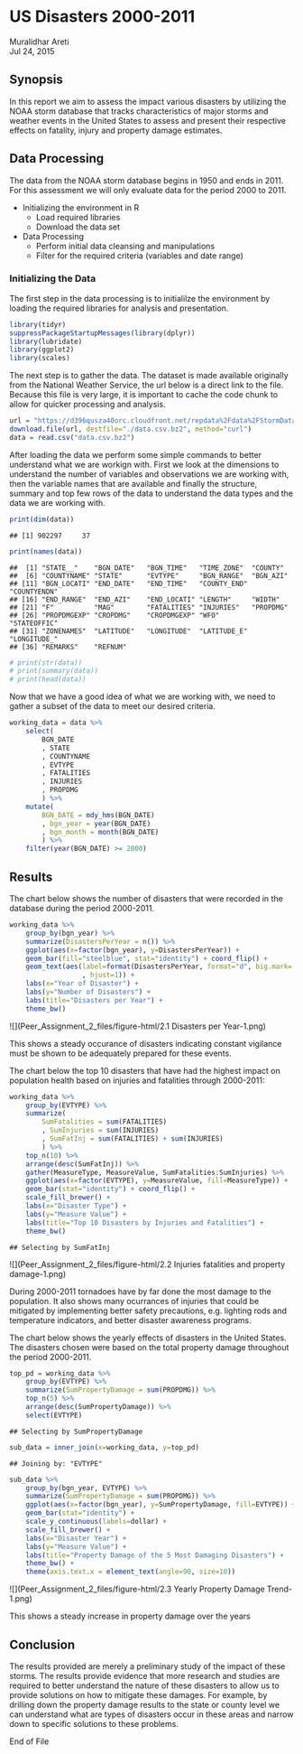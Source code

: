 # US Disasters 2000-2011
Muralidhar Areti  
Jul 24, 2015

## Synopsis
In this report we aim to assess the impact various disasters by utilizing the NOAA storm database that tracks characteristics of major storms and weather events in the United States to assess and present their respective effects on fatality, injury and property damage estimates. 


## Data Processing
The data from the NOAA storm database begins in 1950 and ends in 2011. For this assessment we will only evaluate data for the period 2000 to 2011. 

* Initializing the environment in R
    - Load required libraries
    - Download the data set
* Data Processing
    - Perform initial data cleansing and manipulations
    - Filter for the required criteria (variables and date range)

### Initializing the Data
The first step in the data processing is to initialilze the environment by loading the required libraries for analysis and presentation. 


```r
library(tidyr)
suppressPackageStartupMessages(library(dplyr))
library(lubridate)
library(ggplot2)
library(scales)
```

The next step is to gather the data. The dataset is made available originally from the National Weather Service, the url below is a direct link to the file. Because this file is very large, it is important to cache the code chunk to allow for quicker processing and analysis.  


```r
url = "https://d396qusza40orc.cloudfront.net/repdata%2Fdata%2FStormData.csv.bz2"
download.file(url, destfile="./data.csv.bz2", method="curl")
data = read.csv("data.csv.bz2")
```

After loading the data we perform some simple commands to better understand what we are workign with. First we look at the dimensions to understand the number of variables and observations we are working with, then the variable names that are available and finally the structure, summary and top few rows of the data to understand the data types and the data we are working with.  


```r
print(dim(data))
```

```
## [1] 902297     37
```

```r
print(names(data))
```

```
##  [1] "STATE__"    "BGN_DATE"   "BGN_TIME"   "TIME_ZONE"  "COUNTY"    
##  [6] "COUNTYNAME" "STATE"      "EVTYPE"     "BGN_RANGE"  "BGN_AZI"   
## [11] "BGN_LOCATI" "END_DATE"   "END_TIME"   "COUNTY_END" "COUNTYENDN"
## [16] "END_RANGE"  "END_AZI"    "END_LOCATI" "LENGTH"     "WIDTH"     
## [21] "F"          "MAG"        "FATALITIES" "INJURIES"   "PROPDMG"   
## [26] "PROPDMGEXP" "CROPDMG"    "CROPDMGEXP" "WFO"        "STATEOFFIC"
## [31] "ZONENAMES"  "LATITUDE"   "LONGITUDE"  "LATITUDE_E" "LONGITUDE_"
## [36] "REMARKS"    "REFNUM"
```

```r
# print(str(data))
# print(summary(data))
# print(head(data))
```

Now that we have a good idea of what we are working with, we need to gather a subset of the data to meet our desired criteria.  


```r
working_data = data %>%
    select(
        BGN_DATE
        , STATE
        , COUNTYNAME
        , EVTYPE
        , FATALITIES
        , INJURIES
        , PROPDMG
        ) %>%
    mutate(
        BGN_DATE = mdy_hms(BGN_DATE)
        , bgn_year = year(BGN_DATE)
        , bgn_month = month(BGN_DATE)
        ) %>%
    filter(year(BGN_DATE) >= 2000)
```


## Results
The chart below shows the number of disasters that were recorded in the database during the period 2000-2011. 


```r
working_data %>% 
    group_by(bgn_year) %>%
    summarize(DisastersPerYear = n()) %>%
    ggplot(aes(x=factor(bgn_year), y=DisastersPerYear)) +
    geom_bar(fill="steelblue", stat="identity") + coord_flip() +
    geom_text(aes(label=format(DisastersPerYear, format="d", big.mark=',')
                  , hjust=1)) +
    labs(x="Year of Disaster") +
    labs(y="Number of Disasters") + 
    labs(title="Disasters per Year") +
    theme_bw() 
```

![](Peer_Assignment_2_files/figure-html/2.1 Disasters per Year-1.png) 

This shows a steady occurance of disasters indicating constant vigilance must be shown to be adequately prepared for these events.  

The chart below the top 10 disasters that have had the highest impact on population health based on injuries and fatalities through 2000-2011:


```r
working_data %>%
    group_by(EVTYPE) %>%
    summarize(
        SumFatalities = sum(FATALITIES)
        , SumInjuries = sum(INJURIES)
        , SumFatInj = sum(FATALITIES) + sum(INJURIES)
        ) %>%
    top_n(10) %>% 
    arrange(desc(SumFatInj)) %>%
    gather(MeasureType, MeasureValue, SumFatalities:SumInjuries) %>%
    ggplot(aes(x=factor(EVTYPE), y=MeasureValue, fill=MeasureType)) + 
    geom_bar(stat="identity") + coord_flip() + 
    scale_fill_brewer() +
    labs(x="Disaster Type") + 
    labs(y="Measure Value") + 
    labs(title="Top 10 Disasters by Injuries and Fatalities") +
    theme_bw()
```

```
## Selecting by SumFatInj
```

![](Peer_Assignment_2_files/figure-html/2.2 Injuries fatalities and property damage-1.png) 

During 2000-2011 tornadoes have by far done the most damage to the population. It also shows many ocurrances of injuries that could be mitigated by implementing better safety precautions, e.g. lighting rods and temperature indicators, and better disaster awareness programs. 

The chart below shows the yearly effects of disasters in the United States. The disasters chosen were based on the total property damage throughout the period 2000-2011. 


```r
top_pd = working_data %>%
    group_by(EVTYPE) %>%
    summarize(SumPropertyDamage = sum(PROPDMG)) %>%
    top_n(5) %>% 
    arrange(desc(SumPropertyDamage)) %>%
    select(EVTYPE)
```

```
## Selecting by SumPropertyDamage
```

```r
sub_data = inner_join(x=working_data, y=top_pd)
```

```
## Joining by: "EVTYPE"
```

```r
sub_data %>% 
    group_by(bgn_year, EVTYPE) %>%
    summarize(SumPropertyDamage = sum(PROPDMG)) %>%
    ggplot(aes(x=factor(bgn_year), y=SumPropertyDamage, fill=EVTYPE)) + 
    geom_bar(stat="identity") + 
    scale_y_continuous(labels=dollar) +
    scale_fill_brewer() +
    labs(x="Disaster Year") + 
    labs(y="Measure Value") + 
    labs(title="Property Damage of the 5 Most Damaging Disasters") +
    theme_bw() +
    theme(axis.text.x = element_text(angle=90, size=10))
```

![](Peer_Assignment_2_files/figure-html/2.3 Yearly Property Damage Trend-1.png) 

This shows a steady increase in property damage over the years

## Conclusion
The results provided are merely a preliminary study of the impact of these storms. The results provide evidence that more research and studies are required to better understand the nature of these disasters to allow us to provide solutions on how to mitigate these damages. For example, by drilling down the property damage results to the state or county level we can understand what are types of disasters occur in these areas and narrow down to specific solutions to these problems. 

End of File
